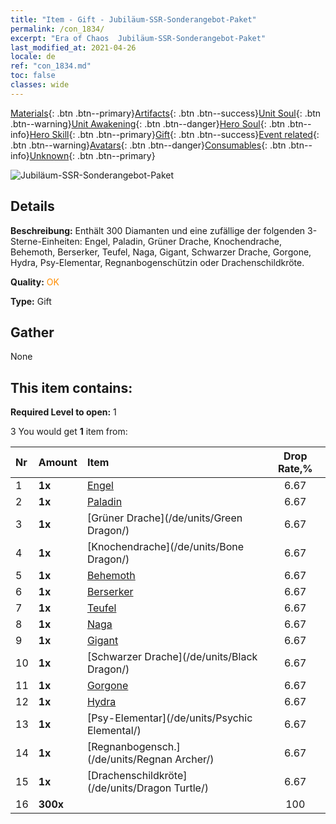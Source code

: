 ```yaml
---
title: "Item - Gift - Jubiläum-SSR-Sonderangebot-Paket"
permalink: /con_1834/
excerpt: "Era of Chaos  Jubiläum-SSR-Sonderangebot-Paket"
last_modified_at: 2021-04-26
locale: de
ref: "con_1834.md"
toc: false
classes: wide
---
```

 [Materials](/ItemsDE/){: .btn .btn--primary}[Artifacts](/ItemsDE/Artifacts/){: .btn .btn--success}[Unit Soul](/ItemsDE/UnitSoul/){: .btn .btn--warning}[Unit Awakening](/ItemsDE/UnitAwakening/){: .btn .btn--danger}[Hero Soul](/ItemsDE/HeroSoul/){: .btn .btn--info}[Hero Skill](/ItemsDE/HeroSkill/){: .btn .btn--primary}[Gift](/ItemsDE/Gift/){: .btn .btn--success}[Event related](/ItemsDE/Events/){: .btn .btn--warning}[Avatars](/ItemsDE/Avatars/){: .btn .btn--danger}[Consumables](/ItemsDE/Consumables/){: .btn .btn--info}[Unknown](/ItemsDE/Unknown/){: .btn .btn--primary}

 ![Jubiläum-SSR-Sonderangebot-Paket](/images/t/i_907456.png)

## Details
 **Beschreibung:** Enthält 300 Diamanten und eine zufällige der folgenden 3-Sterne-Einheiten: Engel, Paladin, Grüner Drache, Knochendrache, Behemoth, Berserker, Teufel, Naga, Gigant, Schwarzer Drache, Gorgone, Hydra, Psy-Elementar, Regnanbogenschützin oder Drachenschildkröte.

 **Quality:** <span style="color: #FF8C00">OK</span>

 **Type:** Gift

## Gather

  None

## This item contains:

 **Required Level to open:** 1

 3 You would get **1** item  from:

  | Nr | Amount |     Item    | Drop Rate,% |
  |:---|:-------|:------------|:---------:|
  | 1 |  **1x** | [Engel](/de/units/Angel/) | 6.67 | 
  | 2 |  **1x** | [Paladin](/de/units/Paladin/) | 6.67 | 
  | 3 |  **1x** | [Grüner Drache](/de/units/Green Dragon/) | 6.67 | 
  | 4 |  **1x** | [Knochendrache](/de/units/Bone Dragon/) | 6.67 | 
  | 5 |  **1x** | [Behemoth](/de/units/Behemoth/) | 6.67 | 
  | 6 |  **1x** | [Berserker](/de/units/Berserker/) | 6.67 | 
  | 7 |  **1x** | [Teufel](/de/units/Devil/) | 6.67 | 
  | 8 |  **1x** | [Naga](/de/units/Naga/) | 6.67 | 
  | 9 |  **1x** | [Gigant](/de/units/Giant/) | 6.67 | 
  | 10 |  **1x** | [Schwarzer Drache](/de/units/Black Dragon/) | 6.67 | 
  | 11 |  **1x** | [Gorgone](/de/units/Gorgon/) | 6.67 | 
  | 12 |  **1x** | [Hydra](/de/units/Hydra/) | 6.67 | 
  | 13 |  **1x** | [Psy-Elementar](/de/units/Psychic Elemental/) | 6.67 | 
  | 14 |  **1x** | [Regnanbogensch.](/de/units/Regnan Archer/) | 6.67 | 
  | 15 |  **1x** | [Drachenschildkröte](/de/units/Dragon Turtle/) | 6.67 | 
  | 16 |  **300x** | <i class="fas fa-gem"/> | 100 | 
